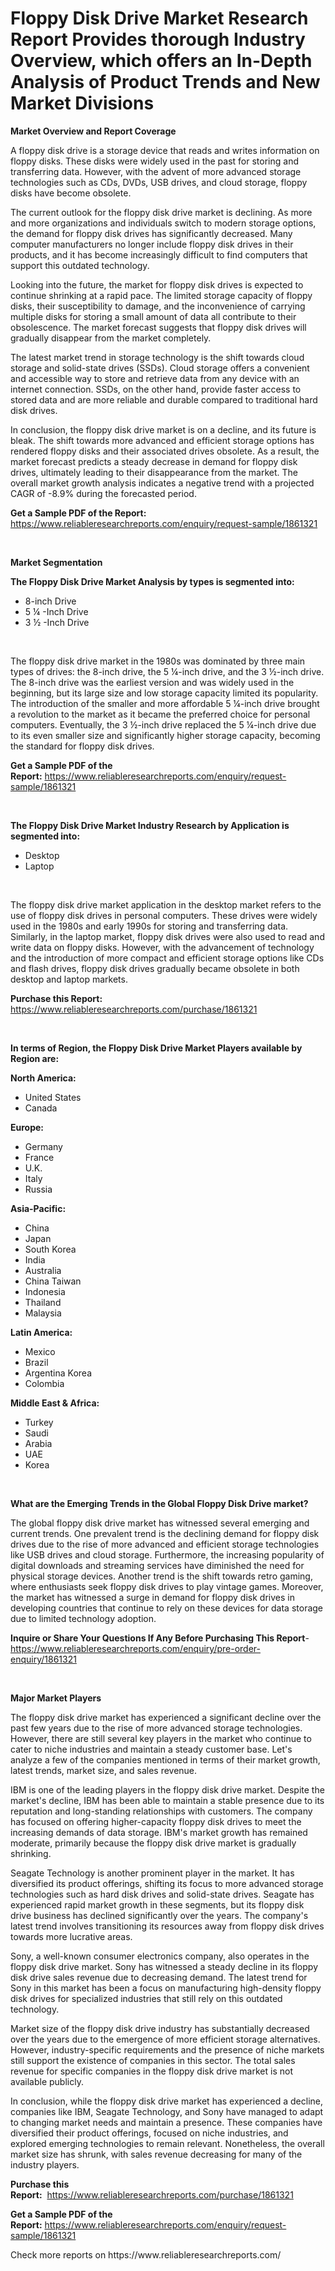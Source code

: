 <p><h1>Floppy Disk Drive Market Research Report Provides thorough Industry Overview, which offers an In-Depth Analysis of Product Trends and New Market Divisions</h1></p><p><strong>Market Overview and Report Coverage</strong></p>
<p><p>A floppy disk drive is a storage device that reads and writes information on floppy disks. These disks were widely used in the past for storing and transferring data. However, with the advent of more advanced storage technologies such as CDs, DVDs, USB drives, and cloud storage, floppy disks have become obsolete.</p><p>The current outlook for the floppy disk drive market is declining. As more and more organizations and individuals switch to modern storage options, the demand for floppy disk drives has significantly decreased. Many computer manufacturers no longer include floppy disk drives in their products, and it has become increasingly difficult to find computers that support this outdated technology.</p><p>Looking into the future, the market for floppy disk drives is expected to continue shrinking at a rapid pace. The limited storage capacity of floppy disks, their susceptibility to damage, and the inconvenience of carrying multiple disks for storing a small amount of data all contribute to their obsolescence. The market forecast suggests that floppy disk drives will gradually disappear from the market completely.</p><p>The latest market trend in storage technology is the shift towards cloud storage and solid-state drives (SSDs). Cloud storage offers a convenient and accessible way to store and retrieve data from any device with an internet connection. SSDs, on the other hand, provide faster access to stored data and are more reliable and durable compared to traditional hard disk drives.</p><p>In conclusion, the floppy disk drive market is on a decline, and its future is bleak. The shift towards more advanced and efficient storage options has rendered floppy disks and their associated drives obsolete. As a result, the market forecast predicts a steady decrease in demand for floppy disk drives, ultimately leading to their disappearance from the market. The overall market growth analysis indicates a negative trend with a projected CAGR of -8.9% during the forecasted period.</p></p>
<p><strong>Get a Sample PDF of the Report:</strong> <a href="https://www.reliableresearchreports.com/enquiry/request-sample/1861321">https://www.reliableresearchreports.com/enquiry/request-sample/1861321</a></p>
<p>&nbsp;</p>
<p><strong>Market Segmentation</strong></p>
<p><strong>The Floppy Disk Drive Market Analysis by types is segmented into:</strong></p>
<p><ul><li>8-inch Drive</li><li>5 ¼ -Inch Drive</li><li>3 ½ -Inch Drive</li></ul></p>
<p>&nbsp;</p>
<p><p>The floppy disk drive market in the 1980s was dominated by three main types of drives: the 8-inch drive, the 5 ¼-inch drive, and the 3 ½-inch drive. The 8-inch drive was the earliest version and was widely used in the beginning, but its large size and low storage capacity limited its popularity. The introduction of the smaller and more affordable 5 ¼-inch drive brought a revolution to the market as it became the preferred choice for personal computers. Eventually, the 3 ½-inch drive replaced the 5 ¼-inch drive due to its even smaller size and significantly higher storage capacity, becoming the standard for floppy disk drives.</p></p>
<p><strong>Get a Sample PDF of the Report:</strong>&nbsp;<a href="https://www.reliableresearchreports.com/enquiry/request-sample/1861321">https://www.reliableresearchreports.com/enquiry/request-sample/1861321</a></p>
<p>&nbsp;</p>
<p><strong>The Floppy Disk Drive Market Industry Research by Application is segmented into:</strong></p>
<p><ul><li>Desktop</li><li>Laptop</li></ul></p>
<p>&nbsp;</p>
<p><p>The floppy disk drive market application in the desktop market refers to the use of floppy disk drives in personal computers. These drives were widely used in the 1980s and early 1990s for storing and transferring data. Similarly, in the laptop market, floppy disk drives were also used to read and write data on floppy disks. However, with the advancement of technology and the introduction of more compact and efficient storage options like CDs and flash drives, floppy disk drives gradually became obsolete in both desktop and laptop markets.</p></p>
<p><strong>Purchase this Report:</strong>&nbsp; <a href="https://www.reliableresearchreports.com/purchase/1861321">https://www.reliableresearchreports.com/purchase/1861321</a></p>
<p>&nbsp;</p>
<p><strong>In terms of Region, the Floppy Disk Drive Market Players available by Region are:</strong></p>
<p>
    <p> <strong> North America: </strong>
        <ul>
            <li>United States</li>
            <li>Canada</li>
        </ul>
        </p> 
    <p> <strong> Europe: </strong>
        <ul>
            <li>Germany</li>
            <li>France</li>
            <li>U.K.</li>
            <li>Italy</li>
            <li>Russia</li>
        </ul>
        </p> 
    <p> <strong> Asia-Pacific: </strong>
        <ul>
            <li>China</li>
            <li>Japan</li>
            <li>South Korea</li>
            <li>India</li>
            <li>Australia</li>
            <li>China Taiwan</li>
            <li>Indonesia</li>
            <li>Thailand</li>
            <li>Malaysia</li>
        </ul>
        </p> 
    <p> <strong> Latin America: </strong>
        <ul>
            <li>Mexico</li>
            <li>Brazil</li>
            <li>Argentina Korea</li>
            <li>Colombia</li>
        </ul>
        </p> 
    <p> <strong> Middle East & Africa: </strong>
        <ul>
            <li>Turkey</li>
            <li>Saudi</li>
            <li>Arabia</li>
            <li>UAE</li>
            <li>Korea</li>
        </ul>
    </p>
    </p>
<p>&nbsp;</p>
<p><strong>What are the Emerging Trends in the Global Floppy Disk Drive market?</strong></p>
<p><p>The global floppy disk drive market has witnessed several emerging and current trends. One prevalent trend is the declining demand for floppy disk drives due to the rise of more advanced and efficient storage technologies like USB drives and cloud storage. Furthermore, the increasing popularity of digital downloads and streaming services have diminished the need for physical storage devices. Another trend is the shift towards retro gaming, where enthusiasts seek floppy disk drives to play vintage games. Moreover, the market has witnessed a surge in demand for floppy disk drives in developing countries that continue to rely on these devices for data storage due to limited technology adoption.</p></p>
<p><strong>Inquire or Share Your Questions If Any Before Purchasing This Report</strong>- <a href="https://www.reliableresearchreports.com/enquiry/pre-order-enquiry/1861321">https://www.reliableresearchreports.com/enquiry/pre-order-enquiry/1861321</a></p>
<p>&nbsp;</p>
<p><strong>Major Market Players</strong></p>
<p><p>The floppy disk drive market has experienced a significant decline over the past few years due to the rise of more advanced storage technologies. However, there are still several key players in the market who continue to cater to niche industries and maintain a steady customer base. Let's analyze a few of the companies mentioned in terms of their market growth, latest trends, market size, and sales revenue.</p><p>IBM is one of the leading players in the floppy disk drive market. Despite the market's decline, IBM has been able to maintain a stable presence due to its reputation and long-standing relationships with customers. The company has focused on offering higher-capacity floppy disk drives to meet the increasing demands of data storage. IBM's market growth has remained moderate, primarily because the floppy disk drive market is gradually shrinking.</p><p>Seagate Technology is another prominent player in the market. It has diversified its product offerings, shifting its focus to more advanced storage technologies such as hard disk drives and solid-state drives. Seagate has experienced rapid market growth in these segments, but its floppy disk drive business has declined significantly over the years. The company's latest trend involves transitioning its resources away from floppy disk drives towards more lucrative areas.</p><p>Sony, a well-known consumer electronics company, also operates in the floppy disk drive market. Sony has witnessed a steady decline in its floppy disk drive sales revenue due to decreasing demand. The latest trend for Sony in this market has been a focus on manufacturing high-density floppy disk drives for specialized industries that still rely on this outdated technology.</p><p>Market size of the floppy disk drive industry has substantially decreased over the years due to the emergence of more efficient storage alternatives. However, industry-specific requirements and the presence of niche markets still support the existence of companies in this sector. The total sales revenue for specific companies in the floppy disk drive market is not available publicly.</p><p>In conclusion, while the floppy disk drive market has experienced a decline, companies like IBM, Seagate Technology, and Sony have managed to adapt to changing market needs and maintain a presence. These companies have diversified their product offerings, focused on niche industries, and explored emerging technologies to remain relevant. Nonetheless, the overall market size has shrunk, with sales revenue decreasing for many of the industry players.</p></p>
<p><strong>Purchase this Report:</strong>&nbsp;&nbsp;<a href="https://www.reliableresearchreports.com/purchase/1861321">https://www.reliableresearchreports.com/purchase/1861321</a></p>
<p></p>
<p><strong>Get a Sample PDF of the Report:</strong>&nbsp;<a href="https://www.reliableresearchreports.com/enquiry/request-sample/1861321">https://www.reliableresearchreports.com/enquiry/request-sample/1861321</a></p>
<p>Check more reports on https://www.reliableresearchreports.com/</p>